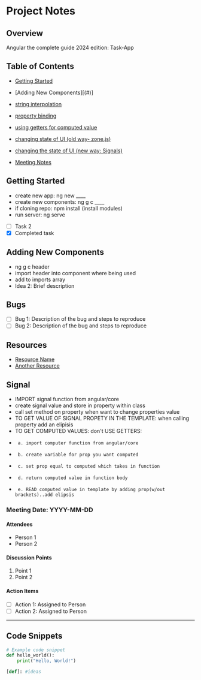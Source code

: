 # Project Notes

## Overview
Angular the complete guide 2024 edition: Task-App

## Table of Contents
- [Getting Started](#)
- [Adding New Components][(#)]
- [string interpolation](#string)
- [property binding](#propery)
- [using getters for computed value](#propery)
- [changing state of UI (old way- zone.js)](#propery)

- [changing the state of UI (new way: Signals)](#signals)
- [Meeting Notes](#meeting-notes)

## Getting Started
- create new app: ng new ____
- create new components: ng g c ____
- if cloning repo: npm install (install modules)
- run server: ng serve
- [ ] Task 2
- [x] Completed task

## Adding New Components
- ng g c header
- import header into component where being used
- add to imports array
- Idea 2: Brief description

## Bugs
- [ ] Bug 1: Description of the bug and steps to reproduce
- [ ] Bug 2: Description of the bug and steps to reproduce

## Resources
- [Resource Name](URL)
- [Another Resource](URL)

## Signal
- IMPORT signal function from angular/core
- create signal value and store in property within class
- call set method on property when want to change properties value
- TO GET VALUE OF SIGNAL PROPETY IN THE TEMPLATE: when calling property add an elipisis
- TO GET COMPUTED VALUES: don't USE GETTERS:
-      a. import computer function from angular/core
-      b. create variable for prop you want computed
-      c. set prop equal to computed which takes in function
-      d. return computed value in function body
-      e. READ computed value in template by adding prop(w/out brackets)..add elipsis

### Meeting Date: YYYY-MM-DD
#### Attendees
- Person 1
- Person 2

#### Discussion Points
1. Point 1
2. Point 2

#### Action Items
- [ ] Action 1: Assigned to Person
- [ ] Action 2: Assigned to Person

---

## Code Snippets
```python
# Example code snippet
def hello_world():
    print("Hello, World!")

[def]: #ideas